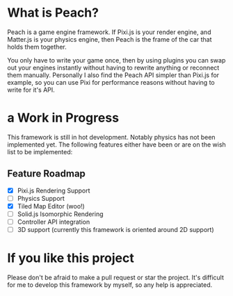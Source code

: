 # What is Peach? 
Peach is a game engine framework. If Pixi.js is your render engine, and Matter.js is your physics engine, then Peach is the frame of the car that holds them together. 


You only have to write your game once, then by using plugins you can swap out your engines instantly without having to rewrite anything or reconnect them manually. Personally I also find the Peach API simpler than Pixi.js for example, so you can use Pixi for performance reasons without having to write for it's API.

# a Work in Progress
This framework is still in hot development. Notably physics has not been implemented yet. The following features either have been or are on the wish list to be implemented:

## Feature Roadmap
- [x] Pixi.js Rendering Support
- [ ] Physics Support
- [x] Tiled Map Editor (woo!)
- [ ] Solid.js Isomorphic Rendering
- [ ] Controller API integration
- [ ] 3D support (currently this framework is oriented around 2D support)

# If you like this project
Please don't be afraid to make a pull request or star the project. It's difficult for me to develop this framework by myself, so any help is appreciated.
